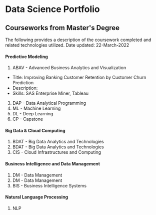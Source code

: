# Data Science Portfolio
## Courseworks from Master's Degree
The following provides a description of the coursework completed and related technologies utilized. 
Date updated: 22-March-2022

#### Predictive Modeling
1. ABAV - Advanced Business Analytics and Visualization
- Title:  Improving Banking Customer Retention by Customer Churn Prediction
- Description:
- Skills: SAS Enterprise Miner, Tableau


3. DAP - Data Analytical Programming
4. ML - Machine Learning
5. DL - Deep Learning
6. CP - Capstone

#### Big Data & Cloud Computing
1. BDAT - Big Data Analytics and Technologies
2. BDAT - Big Data Analytics and Technologies
3. CIS - Cloud Infrastructures and Computing

#### Business Intelligence and Data Management
1. DM - Data Management
2. DM - Data Management
3. BIS - Business Intelligence Systems

#### Natural Language Processing
1. NLP
